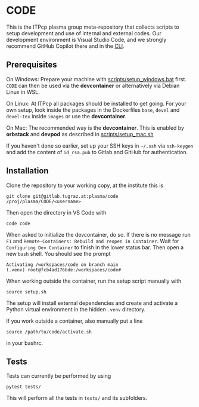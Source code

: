 # CODE

This is the ITPcp plasma group meta-repository that collects scripts
to setup development and use of internal and external codes. Our development
environment is Visual Studio Code, and we strongly recommend GitHub Copilot
there and in the [CLI](https://docs.github.com/en/copilot/github-copilot-in-the-cli/setting-up-github-copilot-in-the-cli).

## Prerequisites
On Windows: Prepare your machine with
[scripts/setup_windows.bat](scripts/setup_windows.bat) first.
`CODE` can then be used via the **devcontainer** or alternatively via
Debian Linux in WSL.

On Linux: At ITPcp all packages should be installed to get going.
For your own setup, look inside the packages in the
Dockerfiles `base`, `devel` and `devel-tex` inside `images` or
use the **devcontainer**.

On Mac: The recommended way is the **devcontainer**. This is enabled by **orbstack**
and **devpod** as described in [scripts/setup_mac.sh](scripts/setup_mac.sh)

If you haven't done so earlier, set up your SSH keys in `~/.ssh` via `ssh-keygen` and
add the content of `id_rsa.pub` to Gitlab and GitHub for authentication.

## Installation

Clone the repository to your working copy, at the institute this is

    git clone git@gitlab.tugraz.at:plasma/code /proj/plasma/CODE/<username>

Then open the directory in VS Code with

    code code

When asked to initialize the devcontainer, do so. If there is no message run `F1` and `Remote-Containers: Rebuild and reopen in Container`. Wait for
`Configuring Dev Container` to finish in the lower status bar. Then open a
new `bash` shell. You should see the prompt

    Activating /workspaces/code on branch main
    (.venv) root@fcb4ad176bde:/workspaces/code#

When working outside the container, run the setup script manually with

    source setup.sh

The setup will install external dependencies and create and activate
a Python virtual environment in the hidden `.venv` directory.

If you work outside a container, also manually put a line

    source /path/to/code/activate.sh

in your bashrc.

## Tests

Tests can currently be performed by using

    pytest tests/

This will perform all the tests in `tests/` and its subfolders.
